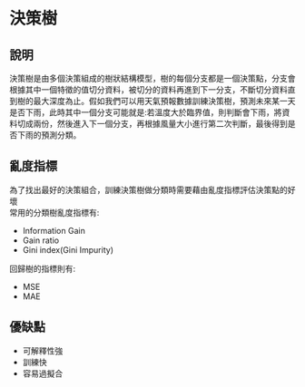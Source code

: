 # 決策樹

## 說明
決策樹是由多個決策組成的樹狀結構模型，樹的每個分支都是一個決策點，分支會根據其中一個特徵的值切分資料，被切分的資料再進到下一分支，不斷切分資料直到樹的最大深度為止。假如我們可以用天氣預報數據訓練決策樹，預測未來某一天是否下雨，此時其中一個分支可能就是:若溫度大於臨界值，則判斷會下雨，將資料切成兩份，然後進入下一個分支，再根據風量大小進行第二次判斷，最後得到是否下雨的預測分類。


## 亂度指標
為了找出最好的決策組合，訓練決策樹做分類時需要藉由亂度指標評估決策點的好壞\
常用的分類樹亂度指標有:

- Information Gain
- Gain ratio
- Gini index(Gini Impurity)

回歸樹的指標則有:
- MSE
- MAE

## 優缺點
- 可解釋性強
- 訓練快
- 容易過擬合

